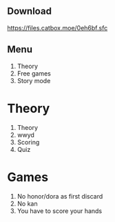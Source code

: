## Download 
https://files.catbox.moe/0eh6bf.sfc

## Menu
1. Theory
2. Free games
3. Story mode

# Theory
1. Theory
2. wwyd
3. Scoring
4. Quiz

# Games
1. No honor/dora as first discard
2. No kan
3. You have to score your hands
